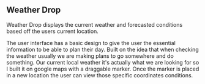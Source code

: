## Weather Drop

Weather Drop displays the current weather and forecasted conditions based off the users current location.

The user interface has a basic design to give the user the essential information to be able to plan their day. Built on the idea that when checking the weather usually we are making plans to go somewhere and do something. Our current local weather it's actually what we are looking for so I built it on google maps with a draggable marker. Once the marker is placed in a new location the user can view those specific coordinates conditions.



